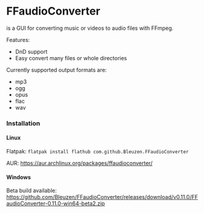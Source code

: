 # FFaudioConverter
is a GUI for converting music or videos to audio files with FFmpeg.

Features:
 - DnD support
 - Easy convert many files or whole directories

Currently supported output formats are:
 - mp3
 - ogg
 - opus
 - flac
 - wav

### Installation

#### Linux
Flatpak: `flatpak install flathub com.github.Bleuzen.FFaudioConverter`

AUR: https://aur.archlinux.org/packages/ffaudioconverter/

#### Windows
Beta build available:
https://github.com/Bleuzen/FFaudioConverter/releases/download/v0.11.0/FFaudioConverter-0.11.0-win64-beta2.zip

